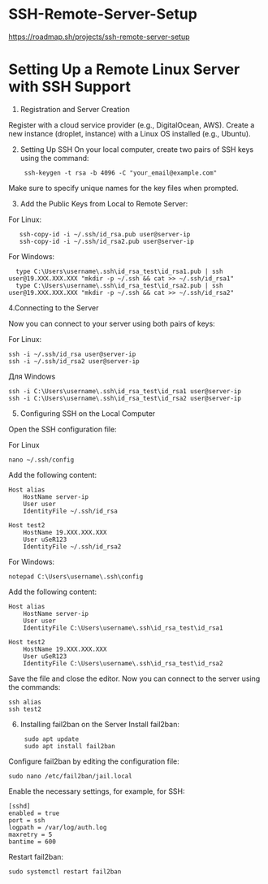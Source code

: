 # SSH-Remote-Server-Setup
https://roadmap.sh/projects/ssh-remote-server-setup
# Setting Up a Remote Linux Server with SSH Support
1. Registration and Server Creation

Register with a cloud service provider (e.g., DigitalOcean, AWS).
Create a new instance (droplet, instance) with a Linux OS installed (e.g., Ubuntu).

2. Setting Up SSH
On your local computer, create two pairs of SSH keys using the command:

        ssh-keygen -t rsa -b 4096 -C "your_email@example.com"
    
Make sure to specify unique names for the key files when prompted.

3. Add the Public Keys from Local to Remote Server:

For Linux:

       ssh-copy-id -i ~/.ssh/id_rsa.pub user@server-ip
       ssh-copy-id -i ~/.ssh/id_rsa2.pub user@server-ip

For Windows:
    
      type C:\Users\username\.ssh\id_rsa_test\id_rsa1.pub | ssh user@19.XXX.XXX.XXX "mkdir -p ~/.ssh && cat >> ~/.ssh/id_rsa1"
      type C:\Users\username\.ssh\id_rsa_test\id_rsa2.pub | ssh user@19.XXX.XXX.XXX "mkdir -p ~/.ssh && cat >> ~/.ssh/id_rsa2"

4.Connecting to the Server

Now you can connect to your server using both pairs of keys:

For Linux:

    ssh -i ~/.ssh/id_rsa user@server-ip
    ssh -i ~/.ssh/id_rsa2 user@server-ip 

Для Windows
    
    ssh -i C:\Users\username\.ssh\id_rsa_test\id_rsa1 user@server-ip
    ssh -i C:\Users\username\.ssh\id_rsa_test\id_rsa2 user@server-ip

5. Configuring SSH on the Local Computer

Open the SSH configuration file:

For Linux

    nano ~/.ssh/config
  Add the following content:

    Host alias 
        HostName server-ip
        User user
        IdentityFile ~/.ssh/id_rsa
        
    Host test2
        HostName 19.XXX.XXX.XXX
        User uSeR123
        IdentityFile ~/.ssh/id_rsa2

For Windows:
    
    notepad C:\Users\username\.ssh\config
  Add the following content:

    Host alias 
        HostName server-ip
        User user
        IdentityFile C:\Users\username\.ssh\id_rsa_test\id_rsa1
        
    Host test2
        HostName 19.XXX.XXX.XXX
        User uSeR123
        IdentityFile C:\Users\username\.ssh\id_rsa_test\id_rsa2
Save the file and close the editor. Now you can connect to the server using the commands:

    ssh alias
    ssh test2

6. Installing fail2ban on the Server
Install fail2ban:


        sudo apt update
        sudo apt install fail2ban
Configure fail2ban by editing the configuration file:
    
    sudo nano /etc/fail2ban/jail.local
Enable the necessary settings, for example, for SSH:

    [sshd]
    enabled = true
    port = ssh
    logpath = /var/log/auth.log
    maxretry = 5
    bantime = 600
Restart fail2ban:

    sudo systemctl restart fail2ban














